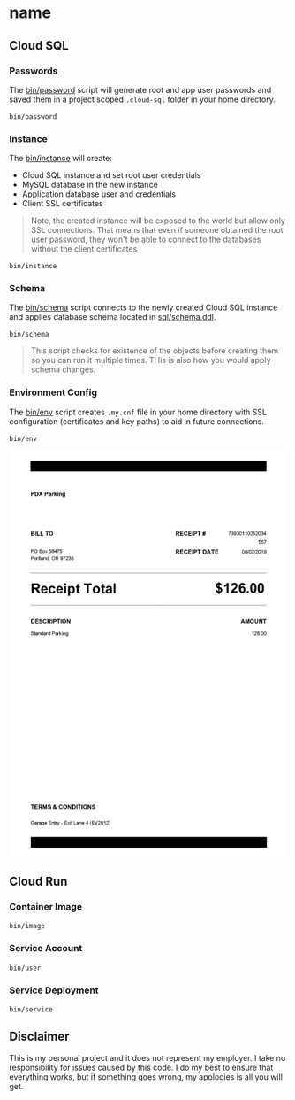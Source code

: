 # name

## Cloud SQL

### Passwords

The [bin/password](bin/password) script will generate root and app user passwords and saved them in a project scoped `.cloud-sql` folder in your home directory.

```shell
bin/password
```

### Instance

The [bin/instance](bin/instance) will create:

* Cloud SQL instance and set root user credentials
* MySQL database in the new instance
* Application database user and credentials
* Client SSL certificates

> Note, the created instance will be exposed to the world but allow only SSL connections. That means that even if someone obtained the root user password, they won't be able to connect to the databases without the client certificates

```shell
bin/instance
```

### Schema

The [bin/schema](bin/schema) script connects to the newly created Cloud SQL instance and applies database schema located in [sql/schema.ddl](sql/schema.ddl).

```shell
bin/schema
```

> This script checks for existence of the objects before creating them so you can run it multiple times. THis is also how you would apply schema changes.

### Environment Config

The [bin/env](bin/env) script creates `.my.cnf` file in your home directory with SSL configuration (certificates and key paths) to aid in future connections.

```shell
bin/env
```

![](img/connect.png)

## Cloud Run

### Container Image



```shell
bin/image
```

### Service Account

```shell
bin/user
```

### Service Deployment

```shell
bin/service
```



## Disclaimer

This is my personal project and it does not represent my employer. I take no responsibility for issues caused by this code. I do my best to ensure that everything works, but if something goes wrong, my apologies is all you will get.
